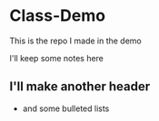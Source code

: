 # Class-Demo
This is the repo I made in the demo

I'll keep some notes here

## I'll make another header
* and some bulleted lists
